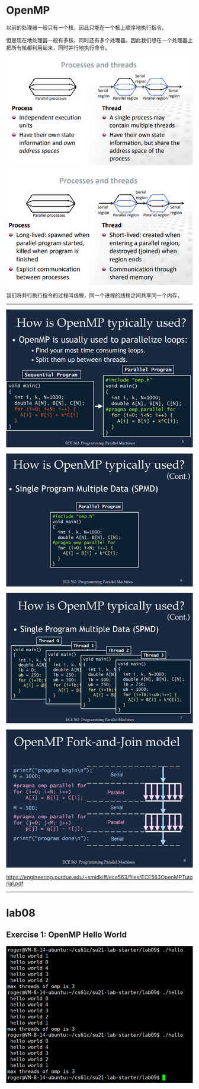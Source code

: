 # OpenMP

以前的处理器一般只有一个核，因此只能在一个核上顺序地执行指令。

但是现在地处理器一般有多核，同时还有多个处理器。因此我们想在一个处理器上把所有核都利用起来，同时并行地执行命令。





![image-20211217212834504](https://raw.githubusercontent.com/RogersLj/Image/master/PicGo/image-20211217212834504.png)

![image-20211217212845078](https://raw.githubusercontent.com/RogersLj/Image/master/PicGo/image-20211217212845078.png)



我们将并行执行指令的过程叫线程，同一个进程的线程之间共享同一个内存，



---

![image-20211217213114401](https://raw.githubusercontent.com/RogersLj/Image/master/PicGo/image-20211217213114401.png)

![image-20211217213121735](https://raw.githubusercontent.com/RogersLj/Image/master/PicGo/image-20211217213121735.png)

![image-20211217213128791](https://raw.githubusercontent.com/RogersLj/Image/master/PicGo/image-20211217213128791.png)

![image-20211217213152494](https://raw.githubusercontent.com/RogersLj/Image/master/PicGo/image-20211217213152494.png)



https://engineering.purdue.edu/~smidkiff/ece563/files/ECE563OpenMPTutorial.pdf



---

# lab08

## Exercise 1: OpenMP Hello World

![image-20211217221357652](https://raw.githubusercontent.com/RogersLj/Image/master/PicGo/image-20211217221357652.png)

